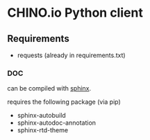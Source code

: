 #  CHINO.io Python client #

## Requirements ##
- requests (already in requirements.txt)

### DOC ###
can be compiled with [sphinx](sphinx-doc.org). 

requires the following package (via pip)

- sphinx-autobuild
- sphinx-autodoc-annotation
- sphinx-rtd-theme
